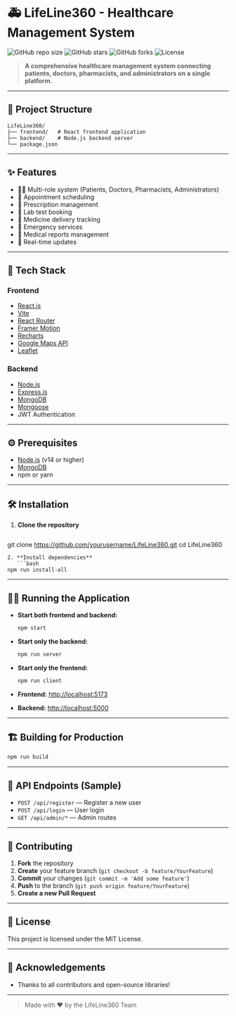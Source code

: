 # 🚑 LifeLine360 - Healthcare Management System

![GitHub repo size](https://img.shields.io/github/repo-size/yourusername/LifeLine360?style=flat-square)
![GitHub stars](https://img.shields.io/github/stars/yourusername/LifeLine360?style=flat-square)
![GitHub forks](https://img.shields.io/github/forks/yourusername/LifeLine360?style=flat-square)
![License](https://img.shields.io/github/license/yourusername/LifeLine360?style=flat-square)

> **A comprehensive healthcare management system connecting patients, doctors, pharmacists, and administrators on a single platform.**

---

## 📂 Project Structure

```text
LifeLine360/
├── frontend/   # React frontend application
├── backend/    # Node.js backend server
└── package.json
```

---

## ✨ Features

- 👨‍⚕️ Multi-role system (Patients, Doctors, Pharmacists, Administrators)
- 📅 Appointment scheduling
- 💊 Prescription management
- 🧪 Lab test booking
- 🚚 Medicine delivery tracking
- 🚨 Emergency services
- 📄 Medical reports management
- 🔔 Real-time updates

---

## 🚀 Tech Stack

### Frontend
- [React.js](https://reactjs.org/)
- [Vite](https://vitejs.dev/)
- [React Router](https://reactrouter.com/)
- [Framer Motion](https://www.framer.com/motion/)
- [Recharts](https://recharts.org/)
- [Google Maps API](https://developers.google.com/maps)
- [Leaflet](https://leafletjs.com/)

### Backend
- [Node.js](https://nodejs.org/)
- [Express.js](https://expressjs.com/)
- [MongoDB](https://www.mongodb.com/)
- [Mongoose](https://mongoosejs.com/)
- JWT Authentication

---

## ⚙️ Prerequisites

- [Node.js](https://nodejs.org/) (v14 or higher)
- [MongoDB](https://www.mongodb.com/)
- npm or yarn

---

## 🛠️ Installation

1. **Clone the repository**
   ```bash
git clone https://github.com/yourusername/LifeLine360.git
cd LifeLine360
```
2. **Install dependencies**
   ```bash
npm run install-all
```

---

## 🏃‍♂️ Running the Application

- **Start both frontend and backend:**
  ```bash
  npm start
  ```
- **Start only the backend:**
  ```bash
  npm run server
  ```
- **Start only the frontend:**
  ```bash
  npm run client
  ```

- **Frontend:** [http://localhost:5173](http://localhost:5173)
- **Backend:** [http://localhost:5000](http://localhost:5000)

---

## 🏗️ Building for Production

```bash
npm run build
```

---

## 📡 API Endpoints (Sample)

- `POST /api/register` — Register a new user
- `POST /api/login` — User login
- `GET /api/admin/*` — Admin routes

---

## 🤝 Contributing

1. **Fork** the repository
2. **Create** your feature branch (`git checkout -b feature/YourFeature`)
3. **Commit** your changes (`git commit -m 'Add some feature'`)
4. **Push** to the branch (`git push origin feature/YourFeature`)
5. **Create a new Pull Request**

---

## 📄 License

This project is licensed under the MIT License.

---

## 🙏 Acknowledgements

- Thanks to all contributors and open-source libraries!

---

> Made with ❤️ by the LifeLine360 Team 